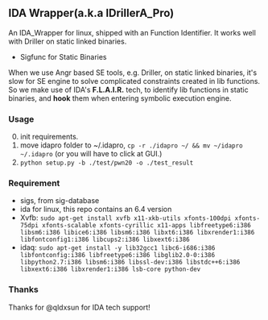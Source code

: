 ## IDA Wrapper(a.k.a IDrillerA_Pro)

An IDA_Wrapper for linux, shipped with an Function Identifier. It works well with Driller on static linked binaries.

- Sigfunc for Static Binaries

When we use Angr based SE tools, e.g. Driller, on static linked binaries, it's slow for SE engine to solve complicated constraints created in lib functions. So we make use of IDA's **F.L.A.I.R.** tech, to identify lib functions in static binaries, and **hook** them when entering symbolic execution engine.


### Usage

0. init requirements.
1. move idapro folder to ~/.idapro, `cp -r ./idapro ~/ && mv ~/idapro ~/.idapro` (or you will have to click at GUI.)
2. `python setup.py -b ./test/pwn20 -o ./test_result`

### Requirement

- sigs, from sig-database
- ida for linux, this repo contains an 6.4 version
- Xvfb:
`sudo apt-get install xvfb x11-xkb-utils xfonts-100dpi xfonts-75dpi xfonts-scalable xfonts-cyrillic x11-apps libfreetype6:i386 libsm6:i386 libice6:i386 libsm6:i386 libxt6:i386 libxrender1:i386 libfontconfig1:i386 libcups2:i386 libxext6:i386`
- idaq:
`sudo apt-get install -y lib32gcc1 libc6-i686:i386 libfontconfig:i386 libfreetype6:i386 libglib2.0-0:i386 libpython2.7:i386 libsm6:i386 libssl-dev:i386 libstdc++6:i386 libxext6:i386 libxrender1:i386 lsb-core python-dev`


### Thanks

Thanks for @qldxsun for IDA tech support!

